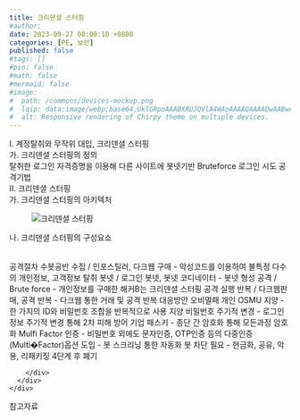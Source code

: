 ```yaml
---
title: 크리덴셜 스터핑
#author: 
date: 2023-09-27 00:00:10 +0800
categories: [PE, 보안]
published: false
#tags: []
#pin: false
#math: false
#mermaid: false
#image:
#  path: /commons/devices-mockup.png
#  lqip: data:image/webp;base64,UklGRpoAAABXRUJQVlA4WAoAAAAQAAAADwAABwAAQUxQSDIAAAARL0AmbZurmr57yyIiqE8oiG0bejIYEQTgqiDA9vqnsUSI6H+oAERp2HZ65qP/VIAWAFZQOCBCAAAA8AEAnQEqEAAIAAVAfCWkAALp8sF8rgRgAP7o9FDvMCkMde9PK7euH5M1m6VWoDXf2FkP3BqV0ZYbO6NA/VFIAAAA
#  alt: Responsive rendering of Chirpy theme on multiple devices.
---
```


<div class="post-wrap">
  <div class="para">
    <div class="para-title">
      I. 계정탈취와 무작위 대입, 크리덴셜 스터핑
    </div>
    <div class="para-cntnt">
      <div class="para">
        <div class="para-title">
          가. 크리덴셜 스터핑의 정의
        </div>
        <div class="para-cntnt">
            탈취한 로그인 자격증명을 이용해 다른 사이트에 봇넷기반 Bruteforce 로그인 시도 공격기법
        </div>
      </div>
    </div>
  </div>
  
  <div class="para">
    <div class="para-title">
      II. 크리덴셜 스터핑
    </div>
    <div class="para-cntnt">
      <div class="para">
        <div class="para-title">
          가. 크리덴셜 스터핑의 아키텍처
        </div>
        <div class="para-cntnt">
          <figure class="post-figure">
            <img src="/assets/img/posts/크리덴셜-스터핑.png" alt="크리덴셜 스터핑">
<!--            <figcaption>Source: Unveiling the Metaverse: Exploring Emerging Trends, Multifaceted Perspectives, and Future Challenges</figcaption>-->
          </figure>
        </div>
      </div>
      <div class="para">
        <div class="para-title">
          나. 크리덴셜 스터핑의 구성요소
        </div>
        <div class="para-cntnt">
          <table class="post-table">
          </table>
          공격절차 수봇공반
  수집 / 인포스틸러, 다크웹 구매 - 악성코드를 이용하여 불특정 다수의 개인정보, 고객정보 탈취
  봇넷 / 로그인 봇넷,  봇넷 코디네이터 - 봇넷 형성
  공격 / Brute force - 개인정보를 구매한 해커B는 크리덴셜 스터핑 공격 실행
  반복 / 다크웹판매, 공격 반복 - 다크웹 통한 거래 및 공격 반복
대응방안 오비멀패
  개인
    OSMU 지양 - 한 가지의 ID와 비밀번호 조합을 반복적으로 사용 지양
    비밀번호 주기적 변경 - 로그인 정보 주기적 변경 통해 2차 피해 방어
  기업
    패스키 - 종단 간 암호화 통해 모든과정 암호화
    Mulfi Factor 인증 - 비밀번호 외에도 문자인증, OTP인증 등의 다중인증(Multi�Factor)옵션 도입
- 봇 스크리닝 통한 자동화 봇 차단 필요
- 현금화, 공유, 악용, 리패키징 4단계 후 폐기

        </div>
      </div>
    </div>
  </div>

  <div class="refr-wrap">
    <div class="refr-title">
        참고자료
    </div>
    <ol class="refr-list">
    <!--    <li>(나현식, 최대선) <a target="_blank" href="https://scienceon.kisti.re.kr/commons/util/originalView.do?cn=JAKO202225948430499&oCn=JAKO202225948430499&dbt=JAKO&journal=NJOU00291864">메타버스 보안 위협 요소 및 대응 방안 검토</a></li>-->
    <!--    <li>(M. Uddin, S. Manickam, H. Ullah, M. Obaidat and A. Dandoush) <a target="_blank" href="https://ieeexplore.ieee.org/abstract/document/10138386">Unveiling the Metaverse: Exploring Emerging Trends, Multifaceted Perspectives, and Future Challenges</a></li>-->
    </ol>
  </div>
</div>
